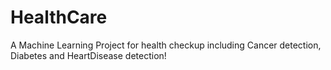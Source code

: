 # HealthCare
A Machine Learning Project for health checkup including Cancer detection, Diabetes and HeartDisease detection!
